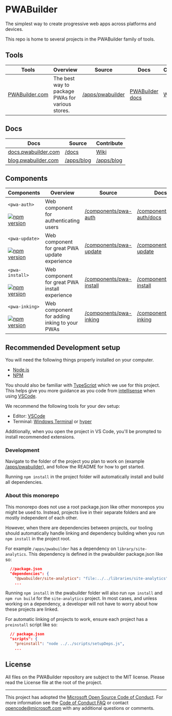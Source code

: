 # PWABuilder
The simplest way to create progressive web apps across platforms and devices.

This repo is home to several projects in the PWABuilder family of tools. 

## Tools

| Tools  | Overview | Source | Docs | Contribute |
|-------| ----- | -------- | -------------- | --------|
| [PWABuilder.com](https://pwabuilder.com) | The best way to package PWAs for various stores. | [/apps/pwabuilder](/apps/pwabuilder) | [PWABuilder docs](https://docs.pwabuilder.com) | [Wiki](https://github.com/pwa-builder/PWABuilder/wiki)

## Docs

| Docs | Source | Contribute |
| -------- | -------------- | --------|
| [docs.pwabuilder.com](https://docs.pwabuilder.com) | [/docs](/docs) | [Wiki](https://github.com/pwa-builder/PWABuilder/wiki/Documentation)
| [blog.pwabuilder.com](https://blog.pwabuilder.com) | [/apps/blog](/apps/blog) | [/apps/blog](/apps/blog)

## Components

| Components  | Overview | Source | Docs | Contribute |
|-------| ----- | -------- | -------------- | --------|
| `<pwa-auth>`<br /><br /> [![npm version](https://badge.fury.io/js/@pwabuilder%2Fpwaauth.svg)](https://badge.fury.io/js/@pwabuilder%2Fpwaauth) | Web component for authenticating users | [/components/pwa-auth](/components/pwa-auth) | [/components/pwa-auth/docs](/components/pwa-auth/docs) | [Wiki](https://github.com/pwa-builder/PWABuilder/wiki)
| `<pwa-update>`<br /><br /> [![npm version](https://badge.fury.io/js/@pwabuilder%2Fpwaupdate.svg)](https://badge.fury.io/js/@pwabuilder%2Fpwaupdate) | Web component for great PWA update experience | [/components/pwa-update](/components/pwa-update) | [/components/pwa-update](/components/pwa-update) | [Wiki](https://github.com/pwa-builder/PWABuilder/wiki)
| `<pwa-install>`<br /><br /> [![npm version](https://badge.fury.io/js/@pwabuilder%2Fpwainstall.svg)](https://badge.fury.io/js/@pwabuilder%2Fpwainstall) | Web component for great PWA install experience | [/components/pwa-install](/components/pwa-install) | [/components/pwa-install](/components/pwa-install) | [Wiki](https://github.com/pwa-builder/PWABuilder/wiki)
| `<pwa-inking>`<br /><br /> [![npm version](https://badge.fury.io/js/@pwabuilder%2Fpwa-inking.svg)](https://badge.fury.io/js/@pwabuilder%2Fpwa-inking) | Web component for adding inking to your PWAs | [/components/pwa-inking](/components/pwa-inking) | [/components/pwa-inking](/components/pwa-inking) | [Wiki](https://github.com/pwa-builder/PWABuilder/wiki)


## Recommended Development setup

You will need the following things properly installed on your computer.

* [Node.js](http://nodejs.org/)
* [NPM](https://www.npmjs.com/get-npm)

You should also be familiar with [TypeScript](https://www.typescriptlang.org/) which we use for this project. This helps give you more guidance as you code from [intellisense](https://code.visualstudio.com/docs/editor/intellisense) when using [VSCode](https://code.visualstudio.com/).


We recommend the following tools for your dev setup:

* Editor: [VSCode](https://code.visualstudio.com/)
* Terminal: [Windows Terminal](https://www.microsoft.com/en-us/p/windows-terminal-preview/9n0dx20hk701?activetab=pivot:overviewtab) or [hyper](https://hyper.is/)

Additionally, when you open the project in VS Code, you'll be prompted to install recommended extensions.

### Development

Navigate to the folder of the project you plan to work on (example [/apps/pwabuilder](/apps/pwabuilder)), and follow the README for how to get started. 

Running `npm install` in the project folder will automatically install and build all dependencies.


### About this monorepo

This monorepo does not use a root package.json like other monorepos you might be used to. Instead, projects live in their separate folders and are mostly independent of each other. 

However, when there are dependencies between projects, our tooling should automatically handle linking and dependency building when you run `npm install` in the project root. 

For example `/apps/pwabuilder` has a dependency on `library/site-analytics`. This dependency is defined in the pwabuilder package.json like so: 

```json
  //package.json
  "dependencies": {
    "@pwabuilder/site-analytics": "file:../../libraries/site-analytics",
    ...
```

Running `npm install` in the pwabuilder folder will also run `npm install` and `npm run build` for the `site-analytics` project. In most cases, and unless working on a dependency, a developer will not have to worry about how these projects are linked.

For automatic linking of projects to work, ensure each project has a `preinstall` script like so:

```json
  // package.json
  "scripts": {
    "preinstall": "node ../../scripts/setupDeps.js",
    ...
```


## License

All files on the PWABuilder repository are subject to the MIT license. Please read the License file at the root of the project.


---

This project has adopted the [Microsoft Open Source Code of Conduct](https://opensource.microsoft.com/codeofconduct/). For more information see the [Code of Conduct FAQ](https://opensource.microsoft.com/codeofconduct/faq/) or contact [opencode@microsoft.com](mailto:opencode@microsoft.com) with any additional questions or comments.
